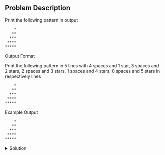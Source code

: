 ## Problem Description

Print the following pattern in output
```
    *
   **
  ***
 ****
*****
```
Output Format

Print the following pattern in 5 lines with 4 spaces and 1 star, 3 spaces and 2 stars, 2 spaces and 3 stars, 1 spaces and 4 stars, 0 spaces and 5 stars in respectively lines
```
    *
   **
  ***
 ****
*****
```
Example Output
```
    *
   **
  ***
 ****
*****
```

<details>
  <summary>Solution</summary>
    Solution is not yet added!